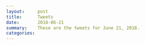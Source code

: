 ```yaml
---
layout:     post
title:      Tweets
date:       2018-06-21
summary:    These are the tweets for June 21, 2018.
categories:
---
```


